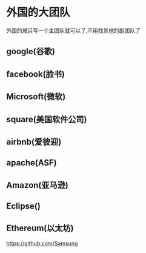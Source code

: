 
# 外国的大团队
外国的就只写一个主团队就可以了,不用找其他的副团队了
## google(谷歌)
## facebook(脸书)
## Microsoft(微软)
## square(美国软件公司)
## airbnb(爱彼迎)
## apache(ASF)
## Amazon(亚马逊)
## Eclipse()
## Ethereum(以太坊)
https://github.com/Samsung
